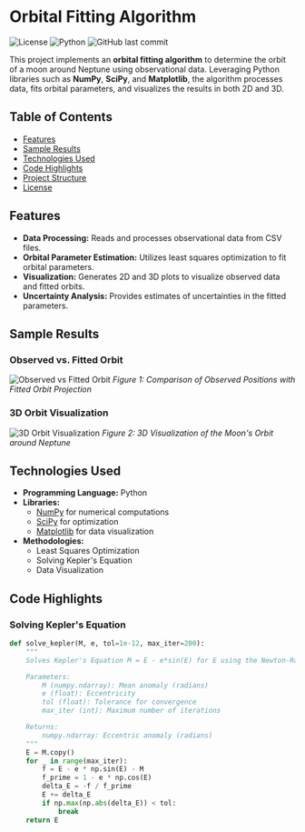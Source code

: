 # Orbital Fitting Algorithm

![License](https://img.shields.io/badge/License-MIT-blue.svg)
![Python](https://img.shields.io/badge/Python-3.8%2B-blue.svg)
![GitHub last commit](https://img.shields.io/github/last-commit/your-username/orbital-fitting-algorithm)

This project implements an **orbital fitting algorithm** to determine the orbit of a moon around Neptune using observational data. Leveraging Python libraries such as **NumPy**, **SciPy**, and **Matplotlib**, the algorithm processes data, fits orbital parameters, and visualizes the results in both 2D and 3D.

## Table of Contents

- [Features](#features)
- [Sample Results](#sample-results)
- [Technologies Used](#technologies-used)
- [Code Highlights](#code-highlights)
- [Project Structure](#project-structure)
- [License](#license)

## Features

- **Data Processing:** Reads and processes observational data from CSV files.
- **Orbital Parameter Estimation:** Utilizes least squares optimization to fit orbital parameters.
- **Visualization:** Generates 2D and 3D plots to visualize observed data and fitted orbits.
- **Uncertainty Analysis:** Provides estimates of uncertainties in the fitted parameters.

## Sample Results

### Observed vs. Fitted Orbit

![Observed vs Fitted Orbit](screenshots/observed_vs_fitted_orbit.png)
*Figure 1: Comparison of Observed Positions with Fitted Orbit Projection*

### 3D Orbit Visualization

![3D Orbit Visualization](screenshots/3d_orbit_visualization.png)
*Figure 2: 3D Visualization of the Moon's Orbit around Neptune*

## Technologies Used

- **Programming Language:** Python
- **Libraries:**
  - [NumPy](https://numpy.org/) for numerical computations
  - [SciPy](https://www.scipy.org/) for optimization
  - [Matplotlib](https://matplotlib.org/) for data visualization
- **Methodologies:**
  - Least Squares Optimization
  - Solving Kepler's Equation
  - Data Visualization

## Code Highlights

### Solving Kepler's Equation

```python
def solve_kepler(M, e, tol=1e-12, max_iter=200):
    """
    Solves Kepler's Equation M = E - e*sin(E) for E using the Newton-Raphson method.

    Parameters:
        M (numpy.ndarray): Mean anomaly (radians)
        e (float): Eccentricity
        tol (float): Tolerance for convergence
        max_iter (int): Maximum number of iterations

    Returns:
        numpy.ndarray: Eccentric anomaly (radians)
    """
    E = M.copy()
    for _ in range(max_iter):
        f = E - e * np.sin(E) - M
        f_prime = 1 - e * np.cos(E)
        delta_E = -f / f_prime
        E += delta_E
        if np.max(np.abs(delta_E)) < tol:
            break
    return E
